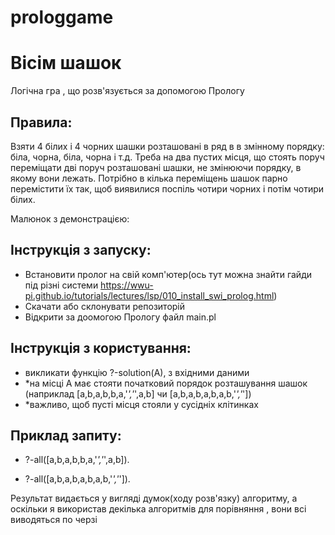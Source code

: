 # prologgame
Вісім шашок
========================
Логічна гра , що розв'язується за допомогою Прологу
  
Правила:
-------------------------
Взяти 4 білих і 4 чорних шашки розташовані в ряд в в змінному порядку: біла, чорна, біла, чорна і т.д. Треба на два пустих місця, що стоять поруч переміщати дві поруч розташовані шашки, не змінюючи порядку, в якому вони лежать. Потрібно в кілька переміщень шашок парно перемістити їх так, щоб виявилися поспіль чотири чорних і потім чотири білих.
  
  
Малюнок з демонстрацією:


  
  
Інструкція з запуску:
-------------------------
- Встановити пролог на свій комп'ютер(ось тут можна знайти гайди під різні системи https://wwu-pi.github.io/tutorials/lectures/lsp/010_install_swi_prolog.html)
- Скачати або склонувати репозиторій
- Відкрити за доомогою Прологу файл main.pl


  
  
Інструкція з користування:
-------------------------
- викликати функцію ?-solution(A), з вхідними даними
- *на місці А має стояти початковий порядок розташування шашок (наприклад [a,b,a,b,b,a,'_','_',a,b] чи [a,b,a,b,a,b,a,b,'_','_'])
- *важливо, щоб пусті місця стояли у сусідніх клітинках
  
  
Приклад запиту:
-------------------------
- ?-all([a,b,a,b,b,a,'_','_',a,b]).

- ?-all([a,b,a,b,a,b,a,b,'_','_']).  
  
  

Результат видається у вигляді думок(ходу розв'язку) алгоритму, а оскільки я використав декілька алгоритмів для порівняння , вони всі виводяться по черзі
